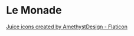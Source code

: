 # Le Monade

<a href="https://www.flaticon.com/free-icons/juice" title="juice icons">Juice icons created by AmethystDesign - Flaticon</a>
